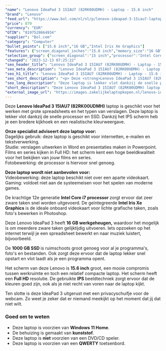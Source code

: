 ```yaml
---
"name": "Lenovo IdeaPad 3 15IAU7 (82RK00UDMH) - Laptop - 15.6 inch"
"brand": "Lenovo"
"feed_url": "https://www.bol.com/nl/nl/p/lenovo-ideapad-3-15iau7-laptop-15-6-inch/9300000151986188"
"price": 879
"currency": "EUR"
"GTIN": "0197528664934"
"supplier": "Bol.com"
"category": "Computer"
"bullet_points": ["15.6 inch","16 GB","Intel Iris Xe Graphics"]
"features": {"screen_diagonal_inches":"15.6 inch","memory_size":"16 GB","graphics_card":"Intel Iris Xe Graphics"}
"selection_group": {"screen_diagonal":"15 inch","processor":"Intel Core i7","changed_price_past_3_days":false,"product_family":"Ideapad"}
"changed": "2023-12-13 07:25:22"
"seo_header_title": "Lenovo IdeaPad 3 15IAU7 (82RK00UDMH) - Laptop - 15.6 inch"
"seo_meta_description": "Lenovo IdeaPad 3 15IAU7 (82RK00UDMH) - Laptop - 15.6 inch"
"seo_h1_title": "Lenovo IdeaPad 3 15IAU7 (82RK00UDMH) - Laptop - 15.6 inch"
"seo_short_description": "<p> Deze <strong>Lenovo IdeaPad 3 15IAU7 (82RK00UDMH)</strong> laptop is geschikt voor het werken met grote spreadsheets en het typen van verslagen."
"seo_long_description": "Deze laptop is lekker vlot dankzij de snelle processor en SSD. Dankzij het IPS scherm heb je een bredere kijkhoek en een realistische kleurweergave. </p> <p> <strong>Onze specialist adviseert deze laptop voor:</strong><br />Dagelijks gebruik: deze laptop is geschikt voor internetten, e-mailen en tekstverwerking. <br />Studie: verslagen uitwerken in Word en presentaties maken in Powerpoint. <br />Films en series kijken in Full HD: het scherm kent een hoge beeldkwaliteit voor het bekijken van jouw films en series. <br />Fotobewerking: de processor is hiervoor snel genoeg. </p> <p> <strong>Deze laptop wordt niet aanbevolen voor:</strong><br />Videobewerking: deze laptop beschikt niet over een aparte videokaart. <br />Gaming: voldoet niet aan de systeemeisen voor het spelen van moderne games. </p> <p> De krachtige 12e generatie <strong>Intel Core i7</strong> <strong>processor </strong>zorgt ervoor dat zeer zware taken snel worden uitgevoerd. De geïntegreerde <strong>Intel Iris Xe Graphics</strong> is de ideale onboard videokaart voor lichte grafische taken, zoals foto's bewerken in Photoshop. </p> <p> Deze Lenovo IdeaPad 3 heeft <strong>16 GB werkgeheugen,</strong> waardoor het mogelijk is om meerdere zware taken gelijktijdig uitvoeren. Iets opzoeken op het internet terwijl je een spreadsheet bewerkt en naar muziek luistert, bijvoorbeeld. </p> <p> De <strong>1000 GB SSD </strong>is ruimschoots groot genoeg voor al je programma's, foto's en bestanden. Ook zorgt deze ervoor dat de laptop lekker snel opstart en vlot laadt als je een programma opent. </p> <p> Het scherm van deze Lenovo is <strong>15. 6 inch </strong>groot, een mooie compromis tussen werkruimte en toch een relatief compacte laptop. Het scherm heeft een <strong>Full HD </strong>resolutie. De gebruikte <strong>IPS </strong>beeldtechniek zorgt ervoor dat de kleuren goed zijn, ook als je niet recht van voren naar de laptop kijkt. </p> <p> Ten slotte is deze IdeaPad 3 uitgerust met een privacyschuifje voor de webcam. Zo weet je zeker dat er niemand meekijkt op het moment dat jij dat niet wilt. </p> <h3>Goed om te weten</h3> <ul> <li>Deze laptop is voorzien van <strong>Windows 11 Home</strong>. </li> <li>De behuizing is gemaakt van <strong>kunststof</strong>. </li> <li>Deze laptop is <strong>niet </strong>voorzien van een DVD/CD speler. </li> <li>Deze laptop is voorzien van een <strong>QWERTY</strong> toetsenbord. </li> </ul>"
"short_description": "Deze Lenovo IdeaPad 3 15IAU7 (82RK00UDMH) laptop is geschikt voor het werken met grote spreadsheets en het typen van verslagen. Deze laptop is lekker vlot dankzij de snelle processor en SSD. Dankzij het IPS scherm heb je een bredere kijkhoek en een realistische kleurweergave. Onze specialist adviseert deze laptop voor: Dagelijks gebruik: deze laptop is geschikt voor internetten, e-mailen en tekstverwerking. Studie: verslagen uitwerken in Word en presentaties maken in Powerpoint. Films en series kijken in Full HD: het scherm kent een hoge beeldkwaliteit voor het bekijken van jouw films en series. Fotobewerking: de processor is hiervoor snel genoeg. Deze laptop wordt niet aanbevolen voor: Videobewerking: deze laptop beschikt niet over een aparte videokaart. Gaming: voldoet niet aan de systeemeisen voor het spelen van moderne games. De krachtige 12e generatie Intel Core i7 processor zorgt ervoor dat zeer zware taken snel worden uitgevoerd. De geïntegreerde Intel Iris Xe Graphics is de ideale onboard videokaart voor lichte grafische taken, zoals foto's bewerken in Photoshop. Deze Lenovo IdeaPad 3 heeft 16 GB werkgeheugen, waardoor het mogelijk is om meerdere zware taken gelijktijdig uitvoeren. Iets opzoeken op het internet terwijl je een spreadsheet bewerkt en naar muziek luistert, bijvoorbeeld. De 1000 GB SSD is ruimschoots groot genoeg voor al je programma's, foto's en bestanden. Ook zorgt deze ervoor dat de laptop lekker snel opstart en vlot laadt als je een programma opent. Het scherm van deze Lenovo is 15.6 inch groot, een mooie compromis tussen werkruimte en toch een relatief compacte laptop. Het scherm heeft een Full HD resolutie. De gebruikte IPS beeldtechniek zorgt ervoor dat de kleuren goed zijn, ook als je niet recht van voren naar de laptop kijkt. Ten slotte is deze IdeaPad 3 uitgerust met een privacyschuifje voor de webcam. Zo weet je zeker dat er niemand meekijkt op het moment dat jij dat niet wilt. Goed om te weten Deze laptop is voorzien van Windows 11 Home. De behuizing is gemaakt van kunststof. Deze laptop is niet voorzien van een DVD/CD speler. Deze laptop is voorzien van een QWERTY toetsenbord."
"external_image_url": "https://images.zakelijkelaptopkopen.nl/lenovo-ideapad-3-15iau7-laptop-15-6-inch.webp"
---
```


<p> Deze <strong>Lenovo IdeaPad 3 15IAU7 (82RK00UDMH)</strong> laptop is geschikt voor het werken met grote spreadsheets en het typen van verslagen. Deze laptop is lekker vlot dankzij de snelle processor en SSD. Dankzij het IPS scherm heb je een bredere kijkhoek en een realistische kleurweergave. </p> <p> <strong>Onze specialist adviseert deze laptop voor:</strong><br />Dagelijks gebruik: deze laptop is geschikt voor internetten, e-mailen en tekstverwerking.<br />Studie: verslagen uitwerken in Word en presentaties maken in Powerpoint.<br />Films en series kijken in Full HD: het scherm kent een hoge beeldkwaliteit voor het bekijken van jouw films en series.<br />Fotobewerking: de processor is hiervoor snel genoeg. </p> <p> <strong>Deze laptop wordt niet aanbevolen voor:</strong><br />Videobewerking: deze laptop beschikt niet over een aparte videokaart.<br />Gaming: voldoet niet aan de systeemeisen voor het spelen van moderne games. </p> <p> De krachtige 12e generatie <strong>Intel Core i7</strong> <strong>processor </strong>zorgt ervoor dat zeer zware taken snel worden uitgevoerd. De geïntegreerde <strong>Intel Iris Xe Graphics</strong> is de ideale onboard videokaart voor lichte grafische taken, zoals foto's bewerken in Photoshop. </p> <p> Deze Lenovo IdeaPad 3 heeft <strong>16 GB werkgeheugen,</strong> waardoor het mogelijk is om meerdere zware taken gelijktijdig uitvoeren. Iets opzoeken op het internet terwijl je een spreadsheet bewerkt en naar muziek luistert, bijvoorbeeld. </p> <p> De <strong>1000 GB SSD </strong>is ruimschoots groot genoeg voor al je programma's, foto's en bestanden. Ook zorgt deze ervoor dat de laptop lekker snel opstart en vlot laadt als je een programma opent. </p> <p> Het scherm van deze Lenovo is <strong>15.6 inch </strong>groot, een mooie compromis tussen werkruimte en toch een relatief compacte laptop. Het scherm heeft een <strong>Full HD </strong>resolutie. De gebruikte <strong>IPS </strong>beeldtechniek zorgt ervoor dat de kleuren goed zijn, ook als je niet recht van voren naar de laptop kijkt. </p> <p> Ten slotte is deze IdeaPad 3 uitgerust met een privacyschuifje voor de webcam. Zo weet je zeker dat er niemand meekijkt op het moment dat jij dat niet wilt. </p> <h3>Goed om te weten</h3> <ul> <li>Deze laptop is voorzien van <strong>Windows 11 Home</strong>.</li> <li>De behuizing is gemaakt van <strong>kunststof</strong>.</li> <li>Deze laptop is <strong>niet </strong>voorzien van een DVD/CD speler.</li> <li>Deze laptop is voorzien van een <strong>QWERTY</strong> toetsenbord.</li> </ul>